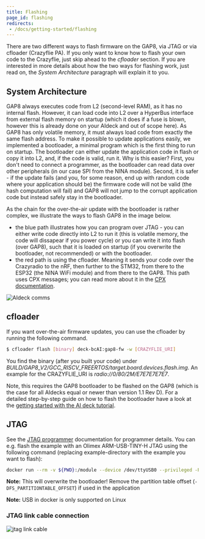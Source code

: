 ```yaml
---
title: Flashing
page_id: flashing
redirects:
 - /docs/getting-started/flashing
---
```


There are two different ways to flash firmware on the GAP8, via JTAG or via cfloader (Crazyflie PA).
If you only want to know how to flash your own code to the Crazyflie, just skip ahead to the *cfloader* section.
If you are interested in more details about how the two ways for flashing work, just read on, the *System Architecture* paragraph will explain it to you.

## System Architecture

GAP8 always executes code from L2 (second-level RAM), as it has no internal flash. However, it can load code into L2 over a HyperBus interface from external flash memory on startup (which it does if a fuse is blown, however this is already done on your AIdeck and out of scope here). As GAP8 has only volatile memory, it must always load code from exactly the same flash address. To make it possible to update applications easily, we implemented a bootloader, a minimal program which is the first thing to run on startup. The bootloader can either update the application code in flash or copy it into L2, and, if the code is valid, run it.
Why is this easier? First, you don't need to connect a programmer, as the bootloader can read data over other peripherals (in our case SPI from the NINA module). Second, it is safer - if the update fails (and you, for some reason, end up with random code where your application should be) the firmware code will not be valid (the hash computation will fail) and GAP8 will not jump to the corrupt application code but instead safely stay in the bootloader.

As the chain for the over-the-air update with the bootloader is rather complex, we illustrate the ways to flash GAP8 in the image below.
- the blue path illustrates how you can program over JTAG - you can either write code directly into L2 to run it (this is volatile memory, the code will dissapear if you power cycle) or you can write it into flash (over GAP8), such that it is loaded on startup (if you overwrite the bootloader, not recommended) or with the bootloader.
- the red path is using the cfloader. Meaning it sends your code over the Crazyradio to the nRF, then further to the STM32, from there to the ESP32 (the NINA WiFi module) and from there to the GAP8. This path uses CPX messages; you can read more about it in the [CPX documentation](https://www.bitcraze.io/documentation/repository/crazyflie-firmware/master/functional-areas/cpx/).
<!-- <img src="/docs/images/ai-deck-comms.png" alt= “” width=300 height=300> -->
![AIdeck comms](/docs/images/ai-deck-comms.svg)

## cfloader

If you want over-the-air firmware updates, you can use the cfloader by running the following command.

```bash
$ cfloader flash [binary] deck-bcAI:gap8-fw -w [CRAZYFLIE_URI]
```
You find the binary (after you built your code) under *BUILD/GAP8_V2/GCC_RISCV_FREERTOS/target.board.devices.flash.img*.
An example for the CRAZYFLIE_URI is *radio://0/80/2M/E7E7E7E7E7*.

Note, this requires the GAP8 bootloader
to be flashed on the GAP8 (which is the case for all AIdecks equal or newer than version 1.1 Rev D). For a detailed step-by-step guide on how to flash the bootloader have a look at the [getting started with the AI deck tutorial](https://www.bitcraze.io/documentation/tutorials/getting-started-with-aideck/).

## JTAG

See the [JTAG programmer](/docs/infrastructure/jtag-programmer.md) documentation for programmer details. You can e.g. flash the example with an Olimex ARM-USB-TINY-H JTAG using the following command (replacing example-directory with the example you want to flash):

```bash
docker run --rm -v ${PWD}:/module --device /dev/ttyUSB0 --privileged -P bitcraze/aideck tools/build/make-example [example-directory] flash

```

**Note:** This will overwrite the bootloader! Remove the partition table offset (`-DFS_PARTITIONTABLE_OFFSET`) if used in the application

**Note:** USB in docker is only supported on Linux

### JTAG link cable connection

![jtag link cable](/docs/images/ai-deck-jtag-connecting.png)
